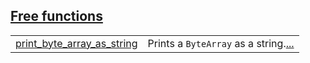 
[Free functions](./core-debug-free_functions.md)
 ---
| | |
|:---|:---|
| [print_byte_array_as_string](./core-debug-print_byte_array_as_string.md) | Prints a `ByteArray`  as a string.[...](./core-debug-print_byte_array_as_string.md) |
